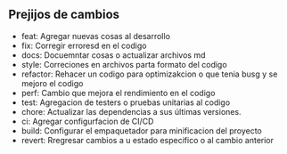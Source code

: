 ## Prejijos de cambios

- feat: Agregar nuevas cosas al desarrollo
- fix: Corregir erroresd en el codigo
- docs: Docuemntar cosas o actualizar archivos md
- style: Correciones en archivos parta formato del codigo
- refactor: Rehacer un codigo para optimizakcion o que tenia busg y se mejoro el codigo
- perf: Cambio que mejora el rendimiento en el codigo
- test: Agregacion de testers o pruebas unitarias al codigo
- chore: Actualizar las dependencias a sus últimas versiones.
- ci: Agregar configurfacion de CI/CD
- build: Configurar el empaquetador para minificacion del proyecto
- revert: Rregresar cambios a u estado especifico o al cambio anterior
